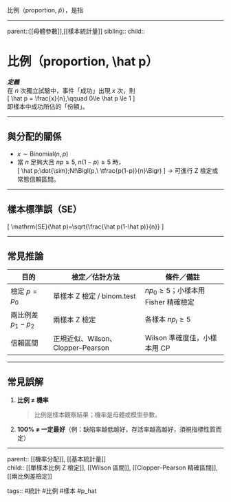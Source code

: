 比例（proportion, $\hat{p}$），是指
- - -
parent::[[母體參數]],[[樣本統計量]]
sibling::
child::

# 比例（proportion, \hat p）

***定義***  
在 $n$ 次獨立試驗中，事件「成功」出現 $x$ 次，則  
\[
\hat p = \frac{x}{n},\qquad 0\le \hat p \le 1
\]  
即樣本中成功所佔的「份額」。

---

## 與分配的關係  
- $x \sim \text{Binomial}(n,p)$  
- 當 $n$ 足夠大且 $np\ge5,\;n(1-p)\ge5$ 時，  
  \[
  \hat p\;\dot{\sim}\;N\!\Bigl(p,\ \tfrac{p(1-p)}{n}\Bigr)
  \]
  → 可進行 Z 檢定或常態信賴區間。

---

## 樣本標準誤（SE）  
\[
\mathrm{SE}(\hat p)=\sqrt{\frac{\hat p(1-\hat p)}{n}}
\]

---

## 常見推論  
| 目的 | 檢定／估計方法 | 條件／備註 |
|------|---------------|-----------|
| 檢定 $p=p_0$ | 單樣本 Z 檢定 / binom.test | $np_0\ge5$；小樣本用 Fisher 精確檢定 |
| 兩比例差 $p_1-p_2$ | 兩樣本 Z 檢定 | 各樣本 $np_i\ge5$ |
| 信賴區間 | 正規近似、Wilson、Clopper–Pearson | Wilson 準確度佳，小樣本用 CP |

---

## 常見誤解  
1. **比例 ≠ 機率**  
   > 比例是樣本觀察結果；機率是母體或模型參數。  
2. **$100\%$ ≠ 一定最好**（例：缺陷率越低越好，存活率越高越好，須視指標性質而定）  

---

parent:: [[機率分配]], [[基本統計量]]  
child:: [[單樣本比例 Z 檢定]], [[Wilson 區間]], [[Clopper–Pearson 精確區間]], [[兩比例差檢定]]

tags:: #統計 #比例 #樣本 #p_hat
